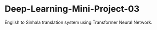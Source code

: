 # Deep-Learning-Mini-Project-03
English to Sinhala translation system using Transformer Neural Network.
